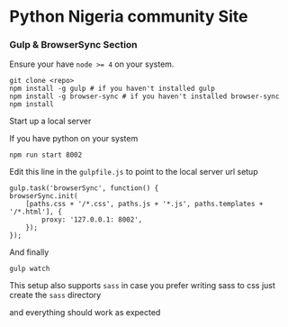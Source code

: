 # Python Nigeria community Site

### Gulp & BrowserSync Section
Ensure your have `node >= 4` on your system.

    git clone <repo>
    npm install -g gulp # if you haven't installed gulp
    npm install -g browser-sync # if you haven't installed browser-sync
    npm install

Start up a local server 
<p>If you have python on your system</p>
    
    npm run start 8002

Edit this line in the `gulpfile.js` to point to the local server url setup

    gulp.task('browserSync', function() {
    browserSync.init(
        [paths.css + '/*.css', paths.js + '*.js', paths.templates + '/*.html'], {
            proxy: '127.0.0.1: 8002',
        });
    });


And finally

    gulp watch

This setup also supports `sass` in case you prefer writing sass to css just create the `sass` directory 
<p>and everything should work as expected</p>

